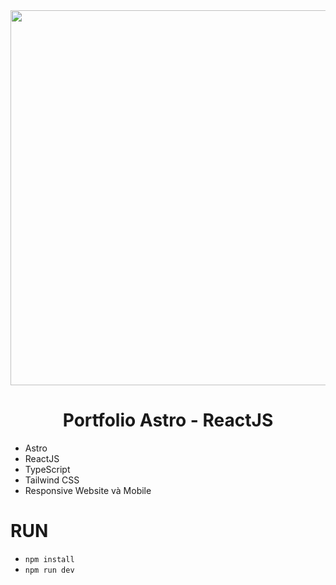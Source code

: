 <div align="center">
  <img src="https://pbs.twimg.com/media/FPRN6BCWYBQ5eiD?format=jpg&name=4096x4096" width="600" />
</div> 
  
<div align="center"> 
  <h1>Portfolio Astro - ReactJS</h1> 
</div>     
 
- Astro 
- ReactJS 
- TypeScript
- Tailwind CSS
- Responsive Website và Mobile

# RUN
- `npm install` 
- `npm run dev`
